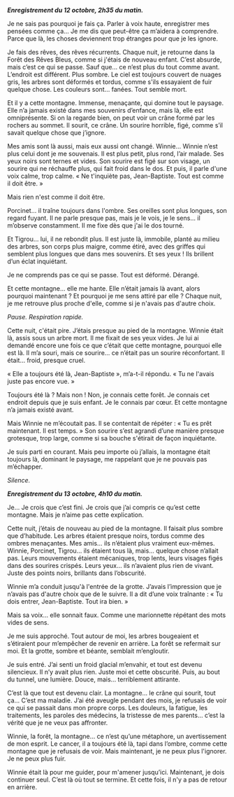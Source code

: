 ***Enregistrement du 12 octobre, 2h35 du matin.***

Je ne sais pas pourquoi je fais ça. Parler à voix haute, enregistrer mes pensées comme ça… Je me dis que peut-être ça m’aidera à comprendre. Parce que là, les choses deviennent trop étranges pour que je les ignore.

Je fais des rêves, des rêves récurrents. Chaque nuit, je retourne dans la Forêt des Rêves Bleus, comme si j'étais de nouveau enfant. C’est absurde, mais c’est ce qui se passe. Sauf que... ce n’est plus du tout comme avant. L’endroit est différent. Plus sombre. Le ciel est toujours couvert de nuages gris, les arbres sont déformés et tordus, comme s'ils essayaient de fuir quelque chose. Les couleurs sont… fanées. Tout semble mort. 

Et il y a cette montagne. Immense, menaçante, qui domine tout le paysage. Elle n’a jamais existé dans mes souvenirs d’enfance, mais là, elle est omniprésente. Si on la regarde bien, on peut voir un crâne formé par les rochers au sommet. Il sourit, ce crâne. Un sourire horrible, figé, comme s’il savait quelque chose que j’ignore.

Mes amis sont là aussi, mais eux aussi ont changé. Winnie... Winnie n’est plus celui dont je me souvenais. Il est plus petit, plus rond, l’air malade. Ses yeux noirs sont ternes et vides. Son sourire est figé sur son visage, un sourire qui ne réchauffe plus, qui fait froid dans le dos. Et puis, il parle d'une voix calme, trop calme. « Ne t'inquiète pas, Jean-Baptiste. Tout est comme il doit être. »

Mais rien n'est comme il doit être.

Porcinet... il traîne toujours dans l'ombre. Ses oreilles sont plus longues, son regard fuyant. Il ne parle presque pas, mais je le vois, je le sens… il m’observe constamment. Il me fixe dès que j'ai le dos tourné. 

Et Tigrou… lui, il ne rebondit plus. Il est juste là, immobile, planté au milieu des arbres, son corps plus maigre, comme étiré, avec des griffes qui semblent plus longues que dans mes souvenirs. Et ses yeux ! Ils brillent d’un éclat inquiétant.

Je ne comprends pas ce qui se passe. Tout est déformé. Dérangé.

Et cette montagne... elle me hante. Elle n’était jamais là avant, alors pourquoi maintenant ? Et pourquoi je me sens attiré par elle ? Chaque nuit, je me retrouve plus proche d'elle, comme si je n'avais pas d'autre choix.

*Pause. Respiration rapide.*

Cette nuit, c'était pire. J’étais presque au pied de la montagne. Winnie était là, assis sous un arbre mort. Il me fixait de ses yeux vides. Je lui ai demandé encore une fois ce que c’était que cette montagne, pourquoi elle est là. Il m’a souri, mais ce sourire… ce n’était pas un sourire réconfortant. Il était… froid, presque cruel.

« Elle a toujours été là, Jean-Baptiste », m’a-t-il répondu. « Tu ne l'avais juste pas encore vue. »

Toujours été là ? Mais non ! Non, je connais cette forêt. Je connais cet endroit depuis que je suis enfant. Je le connais par cœur. Et cette montagne n’a jamais existé avant.

Mais Winnie ne m’écoutait pas. Il se contentait de répéter : « Tu es prêt maintenant. Il est temps. » Son sourire s’est agrandi d’une manière presque grotesque, trop large, comme si sa bouche s'étirait de façon inquiétante.

Je suis parti en courant. Mais peu importe où j’allais, la montagne était toujours là, dominant le paysage, me rappelant que je ne pouvais pas m’échapper.

*Silence.*

***Enregistrement du 13 octobre, 4h10 du matin.***

Je… Je crois que c’est fini. Je crois que j’ai compris ce qu’est cette montagne. Mais je n’aime pas cette explication. 

Cette nuit, j’étais de nouveau au pied de la montagne. Il faisait plus sombre que d’habitude. Les arbres étaient presque noirs, tordus comme des ombres menaçantes. Mes amis… ils n’étaient plus vraiment eux-mêmes. Winnie, Porcinet, Tigrou… ils étaient tous là, mais... quelque chose n’allait pas. Leurs mouvements étaient mécaniques, trop lents, leurs visages figés dans des sourires crispés. Leurs yeux… ils n’avaient plus rien de vivant. Juste des points noirs, brillants dans l’obscurité.

Winnie m’a conduit jusqu'à l'entrée de la grotte. J’avais l’impression que je n’avais pas d'autre choix que de le suivre. Il a dit d’une voix traînante : « Tu dois entrer, Jean-Baptiste. Tout ira bien. »

Mais sa voix… elle sonnait faux. Comme une marionnette répétant des mots vides de sens.

Je me suis approché. Tout autour de moi, les arbres bougeaient et s’étiraient pour m’empêcher de revenir en arrière. La forêt se refermait sur moi. Et la grotte, sombre et béante, semblait m’engloutir.

Je suis entré. J’ai senti un froid glacial m’envahir, et tout est devenu silencieux. Il n’y avait plus rien. Juste moi et cette obscurité. Puis, au bout du tunnel, une lumière. Douce, mais... terriblement attirante.

C’est là que tout est devenu clair. La montagne… le crâne qui sourit, tout ça… C’est ma maladie. J’ai été aveugle pendant des mois, je refusais de voir ce qui se passait dans mon propre corps. Les douleurs, la fatigue, les traitements, les paroles des médecins, la tristesse de mes parents… c’est la vérité que je ne veux pas affronter.

Winnie, la forêt, la montagne… ce n’est qu’une métaphore, un avertissement de mon esprit. Le cancer, il a toujours été là, tapi dans l’ombre, comme cette montagne que je refusais de voir. Mais maintenant, je ne peux plus l'ignorer. Je ne peux plus fuir.

Winnie était là pour me guider, pour m'amener jusqu’ici. Maintenant, je dois continuer seul. C’est là où tout se termine. Et cette fois, il n'y a pas de retour en arrière.

&nbsp;
&nbsp;
